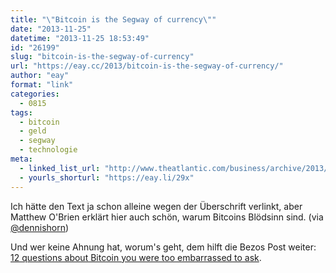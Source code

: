 ```yaml
---
title: "\"Bitcoin is the Segway of currency\""
date: "2013-11-25"
datetime: "2013-11-25 18:53:49"
id: "26199"
slug: "bitcoin-is-the-segway-of-currency"
url: "https://eay.cc/2013/bitcoin-is-the-segway-of-currency/"
author: "eay"
format: "link"
categories:
  - 0815
tags:
  - bitcoin
  - geld
  - segway
  - technologie
meta:
  - linked_list_url: "http://www.theatlantic.com/business/archive/2013/11/bitcoin-is-the-segway-of-currency/281625/"
  - yourls_shorturl: "https://eay.li/29x"
---
```


Ich hätte den Text ja schon alleine wegen der Überschrift verlinkt, aber Matthew O'Brien erklärt hier auch schön, warum Bitcoins Blödsinn sind. (via [@dennishorn](https://twitter.com/dennishorn/status/405024552864194560))

Und wer keine Ahnung hat, worum's geht, dem hilft die Bezos Post weiter: [12 questions about Bitcoin you were too embarrassed to ask](http://www.washingtonpost.com/blogs/the-switch/wp/2013/11/19/12-questions-you-were-too-embarrassed-to-ask-about-bitcoin/).
